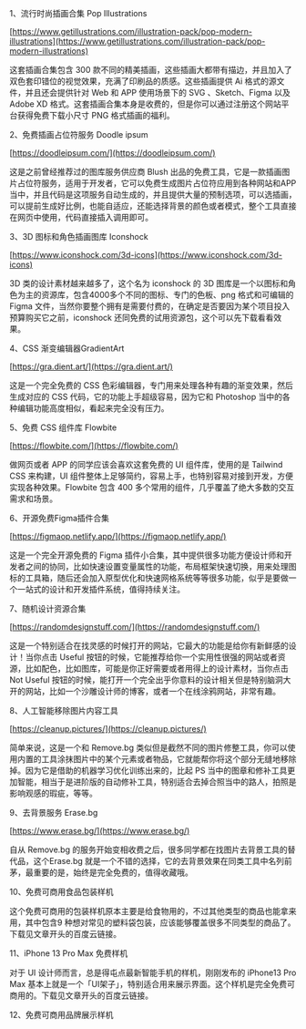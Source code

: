1、流行时尚插画合集 Pop Illustrations

[https://www.getillustrations.com/illustration-pack/pop-modern-illustrations](https://www.getillustrations.com/illustration-pack/pop-modern-illustrations)

这套插画合集包含 300 款不同的精美插画，这些插画大都带有描边，并且加入了双色套印错位的视觉效果，充满了印刷品的质感。这些插画提供 Ai 格式的源文件，并且还会提供针对 Web 和 APP 使用场景下的 SVG 、Sketch、Figma 以及 Adobe XD 格式。这套插画合集本身是收费的，但是你可以通过注册这个网站平台获得免费下载小尺寸 PNG 格式插画的福利。

2、免费插画占位符服务 Doodle ipsum

[https://doodleipsum.com/](https://doodleipsum.com/)

这是之前曾经推荐过的图库服务供应商 Blush 出品的免费工具，它是一款插画图片占位符服务，适用于开发者，它可以免费生成图片占位符应用到各种网站和APP当中，并且代码是这项服务自动生成的，并且提供大量的预制选项，可以选插画，可以提前生成好比例，也能自适应，还能选择背景的颜色或者模式，整个工具直接在网页中使用，代码直接插入调用即可。

3、3D 图标和角色插画图库 Iconshock

[https://www.iconshock.com/3d-icons](https://www.iconshock.com/3d-icons)

3D 类的设计素材越来越多了，这个名为 iconshock 的 3D 图库是一个以图标和角色为主的资源库，包含4000多个不同的图标、专门的色板、png 格式和可编辑的 Figma 文件，当然你要整个拥有是需要付费的，在确定是否要因为某个项目投入预算购买它之前，iconshock 还同免费的试用资源包，这个可以先下载看看效果。

4、CSS 渐变编辑器GradientArt

[https://gra.dient.art/](https://gra.dient.art/)

这是一个完全免费的 CSS 色彩编辑器，专门用来处理各种有趣的渐变效果，然后生成对应的 CSS 代码，它的功能上手超级容易，因为它和 Photoshop 当中的各种编辑功能高度相似，看起来完全没有压力。

5、免费 CSS 组件库 Flowbite

[https://flowbite.com/](https://flowbite.com/)

做网页或者 APP 的同学应该会喜欢这套免费的 UI 组件库，使用的是 Tailwind CSS 来构建，UI 组件整体上足够简约，容易上手，也特别容易对接到开发，方便实现各种效果。Flowbite 包含 400 多个常用的组件，几乎覆盖了绝大多数的交互需求和场景。

6、开源免费Figma插件合集

[https://figmaop.netlify.app/](https://figmaop.netlify.app/)

这是一个完全开源免费的 Figma 插件小合集，其中提供很多功能方便设计师和开发者之间的协同，比如快速设置变量属性的功能，布局框架快速切换，用来处理图标的工具箱，随后还会加入原型优化和快速网格系统等等很多功能，似乎是要做一个一站式的设计和开发插件系统，值得持续关注。

7、随机设计资源合集

[https://randomdesignstuff.com/](https://randomdesignstuff.com/)

这是一个特别适合在找灵感的时候打开的网站，它最大的功能是给你有新鲜感的设计！当你点击 Useful 按钮的时候，它能推荐给你一个实用性很强的网站或者资源，比如配色，比如图库，可能是你正好需要或者用得上的设计素材，当你点击 Not Useful 按钮的时候，能打开一个完全出乎你意料的设计相关但是特别脑洞大开的网站，比如一个沙雕设计师的博客，或者一个在线涂鸦网站，非常有趣。

8、人工智能移除图片内容工具

[https://cleanup.pictures/](https://cleanup.pictures/)

简单来说，这是一个和 Remove.bg 类似但是截然不同的图片修整工具，你可以使用内置的工具涂抹图片中的某个元素或者物品，它就能帮你将这个部分无缝地移除掉。因为它是借助的机器学习优化训练出来的，比起 PS 当中的图章和修补工具更加智能，相当于是进阶版的自动修补工具，特别适合去掉合照当中的路人，拍照是影响观感的瑕疵，等等。

9、去背景服务 Erase.bg

[https://www.erase.bg/](https://www.erase.bg/)


自从 Remove.bg 的服务开始变相收费之后，很多同学都在找图片去背景工具的替代品，这个Erase.bg 就是一个不错的选择，它的去背景效果在同类工具中名列前茅，最重要的是，始终是完全免费的，值得收藏哦。

10、免费可商用食品包装样机

这个免费可商用的包装样机原本主要是给食物用的，不过其他类型的商品也能拿来用，其中包含9 种想对常见的塑料袋包装，应该能够覆盖很多不同类型的商品了。下载见文章开头的百度云链接。

11、iPhone 13 Pro Max 免费样机

对于 UI 设计师而言，总是得屯点最新智能手机的样机，刚刚发布的 iPhone13 Pro Max 基本上就是一个「UI架子」，特别适合用来展示界面。这个样机是完全免费可商用的。下载见文章开头的百度云链接。

12、免费可商用品牌展示样机






